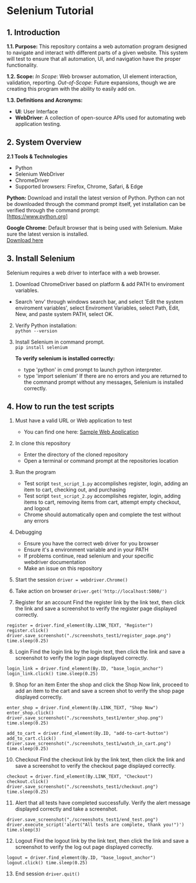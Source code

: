 # Selenium Tutorial

## 1. Introduction

**1.1. Purpose:** This repository contains a web automation program designed to navigate and interact with different parts of a given website. This system will test to ensure that all automation, UI, and navigation have the proper functionality.

**1.2. Scope:** *In Scope*: Web browser automation, UI element interaction, validation, reporting.
*Out-of-Scope*: Future expansions, though we are creating this program with the ability to easily add on.

**1.3. Definitions and Acronyms:**
+ **UI**: User Interface
+ **WebDriver**: A collection of open-source APIs used for automating web application testing. 

## 2. System Overview

**2.1 Tools & Technologies**
+ Python
+ Selenium WebDriver
+ ChromeDriver
+ Supported browsers: Firefox, Chrome, Safari, & Edge


**Python:** Download and install the latest version of Python. Python can not be downloaded through the command prompt itself, yet installation can be verified through the command prompt:  
[https://www.python.org]

**Google Chrome**: Default browser that is being used with Selenium. Make sure the latest version is installed.  
[Download here](https://googlechromelabs.github.io/chrome-for-testing/#stable)


## 3. Install Selenium

Selenium requires a web driver to interface with a web browser. 
1. Download ChromeDriver based on platform & add PATH to enviroment variables.
+ Search 'env' through windows search bar, and select 'Edit the system enviroment variables', select Enviroment Variables, select Path, Edit, New, and paste system PATH, select OK.
2. Verify Python installation:  
   `python --version`

3. Install Selenium in command prompt.  
   `pip install selenium`

   **To verify selenium is installed correctly:**
   + type 'python' in cmd prompt to launch python interpreter.
   + type 'import selenium'
   If there are no errors and you are returned to the command prompt without any messages, Selenium is installed correctly.

## 4. How to run the test scripts
1. Must have a valid URL or Web application to test
   - You can find one here: [Sample Web Application](https://github.com/Group-Project-Team-4/Web-App)

2. In clone this repository
   - Enter the directory of the cloned repository
   - Open a terminal or command prompt at the repositories location

3. Run the program
   - Test script `test_script_1.py` accomplishes register, login, adding an item to cart, checking out, and purchasing
   - Test script `test_script_2.py` accomplishes register, login, adding items to cart, removing items from cart, attempt empty checkout, and logout
   - Chrome should automatically open and complete the test without any errors

4. Debugging
   - Ensure you have the correct web driver for you browser
   - Ensure it's a environment variable and in your PATH
   - If problems continue, read selenium and your specific  
     webdriver documentation
   - Make an issue on this repository

5. Start the session
`driver = webdriver.Chrome()`

6. Take action on browser
`driver.get('http://localhost:5000/')`

7. Register for an account
Find the register link by the link text, then click the link and save a screenshot to verify the register page displayed correctly.
 
`register = driver.find_element(By.LINK_TEXT, "Register")
register.click()
driver.save_screenshot("./screenshots_test1/register_page.png")
time.sleep(0.25)`

8. Login
Find the login link by the login text, then click the link and save a screenshot to verify the login page displayed correctly.

`login_link = driver.find_element(By.ID, "base_login_anchor")
 login_link.click()
 time.sleep(0.25)`

9. Shop for an item
Enter the shop and click the Shop Now link, proceed to add an item to the cart and save a screen shot to verify the shop page displayed correctly. 

`enter_shop = driver.find_element(By.LINK_TEXT, "Shop Now")
enter_shop.click()
driver.save_screenshot("./screenshots_test1/enter_shop.png")
time.sleep(0.25)`

`add_to_cart = driver.find_element(By.ID, "add-to-cart-button")
add_to_cart.click()
driver.save_screenshot("./screenshots_test1/watch_in_cart.png")
time.sleep(0.25)`

10. Checkout
Find the checkout link by the link text, then click the link and save a screenshot to verify the checkout page displayed correctly.

`checkout = driver.find_element(By.LINK_TEXT, "Checkout")
checkout.click()
driver.save_screenshot("./screenshots_test1/checkout.png")
time.sleep(0.25)`

11. Alert that all tests have completed successfully.
Verify the alert message displayed correctly and take a screenshot.

`driver.save_screenshot("./screenshots_test1/end_test.png")
driver.execute_script('alert("All tests are complete, thank you!")')
time.sleep(3)`

12. Logout
Find the logout link by the link text, then click the link and save a screenshot to verify the log out page displayed correctly.

`logout = driver.find_element(By.ID, "base_logout_anchor")
logout.click()
time.sleep(0.25)`

13. End session
 `driver.quit()`



